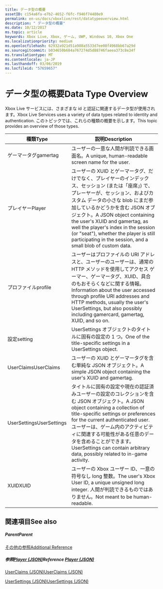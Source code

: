 ```yaml
---
title: データ型の概要
assetID: c154a6fa-e7b2-4652-f6fc-f946f74480e9
permalink: en-us/docs/xboxlive/rest/datatypeoverview.html
description: " データ型の概要"
ms.date: 10/12/2017
ms.topic: article
keywords: Xbox Live, Xbox, ゲーム, UWP, Windows 10, Xbox One
ms.localizationpriority: medium
ms.openlocfilehash: 62932a921d51a988a5533d7ee08f4968bb67a29d
ms.sourcegitcommit: b034650b684a767274d5d88746faeea373c8e34f
ms.translationtype: MT
ms.contentlocale: ja-JP
ms.lasthandoff: 03/06/2019
ms.locfileid: "57659657"
---
```

# <a name="data-type-overview"></a><span data-ttu-id="30f50-104">データ型の概要</span><span class="sxs-lookup"><span data-stu-id="30f50-104">Data Type Overview</span></span>
 
<span data-ttu-id="30f50-105">Xbox Live サービスには、さまざまな id と認証に関連するデータ型が使用されます。</span><span class="sxs-lookup"><span data-stu-id="30f50-105">Xbox Live Services uses a variety of data types related to identity and authentication.</span></span> <span data-ttu-id="30f50-106">このトピックでは、これらの種類の概要を示します。</span><span class="sxs-lookup"><span data-stu-id="30f50-106">This topic provides an overview of those types.</span></span>
 
| <span data-ttu-id="30f50-107">種類</span><span class="sxs-lookup"><span data-stu-id="30f50-107">Type</span></span>| <span data-ttu-id="30f50-108">説明</span><span class="sxs-lookup"><span data-stu-id="30f50-108">Description</span></span>| 
| --- | --- | 
| <span data-ttu-id="30f50-109">ゲーマータグ</span><span class="sxs-lookup"><span data-stu-id="30f50-109">gamertag</span></span>| <span data-ttu-id="30f50-110">ユーザーの一意な人間が判読できる画面名。</span><span class="sxs-lookup"><span data-stu-id="30f50-110">A unique, human-readable screen name for the user.</span></span>| 
| <span data-ttu-id="30f50-111">プレイヤー</span><span class="sxs-lookup"><span data-stu-id="30f50-111">Player</span></span>| <span data-ttu-id="30f50-112">ユーザーの XUID とゲーマータグ、だけでなく、プレイヤーのインデックス、セッション (または「座席」) で、プレーヤーが、セッション、およびカスタム データの小さな blob にまだ参加しているかどうかを含む JSON オブジェクト。</span><span class="sxs-lookup"><span data-stu-id="30f50-112">A JSON object containing the user's XUID and gamertag, as well the player's index in the session (or "seat"), whether the player is still participating in the session, and a small blob of custom data.</span></span>| 
| <span data-ttu-id="30f50-113">プロファイル</span><span class="sxs-lookup"><span data-stu-id="30f50-113">profile</span></span>| <span data-ttu-id="30f50-114">ユーザーはプロファイルの URI アドレスと、ユーザーのユーザーは、通常の HTTP メソッドを使用してアクセス ゲーマー、ゲーマータグ、XUID、具合のもおそらくなどに関する情報。</span><span class="sxs-lookup"><span data-stu-id="30f50-114">Information about the user accessed through profile URI addresses and HTTP methods, usually the user's UserSettings, but also possibly including gamercard, gamertag, XUID, and so on.</span></span>| 
| <span data-ttu-id="30f50-115">設定</span><span class="sxs-lookup"><span data-stu-id="30f50-115">setting</span></span>| <span data-ttu-id="30f50-116">UserSettings オブジェクトのタイトルに固有の設定の 1 つ。</span><span class="sxs-lookup"><span data-stu-id="30f50-116">One of the title-specific settings in a UserSettings object.</span></span>| 
| <span data-ttu-id="30f50-117">UserClaims</span><span class="sxs-lookup"><span data-stu-id="30f50-117">UserClaims</span></span>| <span data-ttu-id="30f50-118">ユーザーの XUID とゲーマータグを含む単純な JSON オブジェクト。</span><span class="sxs-lookup"><span data-stu-id="30f50-118">A simple JSON object containing the user's XUID and gamertag.</span></span>| 
| <span data-ttu-id="30f50-119">UserSettings</span><span class="sxs-lookup"><span data-stu-id="30f50-119">UserSettings</span></span>| <span data-ttu-id="30f50-120">タイトルに固有の設定や現在の認証済みユーザーの設定のコレクションを含む JSON オブジェクト。</span><span class="sxs-lookup"><span data-stu-id="30f50-120">A JSON object containing a collection of title-specific settings or preferences for the current authenticated user.</span></span> <span data-ttu-id="30f50-121">ユーザーは、ゲーム内のアクティビティに関連する可能性がある任意のデータを含めることができます。</span><span class="sxs-lookup"><span data-stu-id="30f50-121">UserSettings can contain arbitrary data, possibly related to in-game activity.</span></span>| 
| <span data-ttu-id="30f50-122">XUID</span><span class="sxs-lookup"><span data-stu-id="30f50-122">XUID</span></span>| <span data-ttu-id="30f50-123">ユーザーの Xbox ユーザー ID、一意の符号なし long 整数。</span><span class="sxs-lookup"><span data-stu-id="30f50-123">The user's Xbox User ID, a unique unsigned long integer.</span></span> <span data-ttu-id="30f50-124">人間が判読できるものではありません。</span><span class="sxs-lookup"><span data-stu-id="30f50-124">Not meant to be human-readable.</span></span>| 
 
<a id="ID4E6D"></a>

 
## <a name="see-also"></a><span data-ttu-id="30f50-125">関連項目</span><span class="sxs-lookup"><span data-stu-id="30f50-125">See also</span></span>
 
<a id="ID4EBE"></a>

 
##### <a name="parent"></a><span data-ttu-id="30f50-126">Parent</span><span class="sxs-lookup"><span data-stu-id="30f50-126">Parent</span></span>  

[<span data-ttu-id="30f50-127">その他の参照</span><span class="sxs-lookup"><span data-stu-id="30f50-127">Additional Reference</span></span>](atoc-xboxlivews-reference-additional.md)

  
<a id="ID4ENE"></a>

 
##### <a name="reference--player-jsonjsonjson-playermd"></a><span data-ttu-id="30f50-128">参照[Player (JSON)](../json/json-player.md)</span><span class="sxs-lookup"><span data-stu-id="30f50-128">Reference  [Player (JSON)](../json/json-player.md)</span></span>

 [<span data-ttu-id="30f50-129">UserClaims (JSON)</span><span class="sxs-lookup"><span data-stu-id="30f50-129">UserClaims (JSON)</span></span>](../json/json-userclaims.md)

 [<span data-ttu-id="30f50-130">UserSettings (JSON)</span><span class="sxs-lookup"><span data-stu-id="30f50-130">UserSettings (JSON)</span></span>](../json/json-usersettings.md)

   